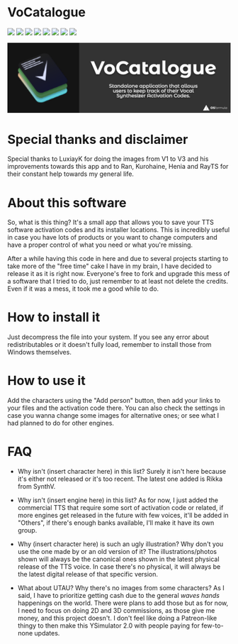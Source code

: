 # VoCatalogue
![](https://img.shields.io/badge/version-1.0.0-blue) ![](https://img.shields.io/badge/intended%20for-VOCALOID-000000) ![](https://img.shields.io/badge/-CeVIO-FFFFFF) ![](https://img.shields.io/badge/-SynthV-brightgreen) ![](https://img.shields.io/badge/-AItalk-red) ![](https://img.shields.io/badge/-Plogue%20VSTi-blue) ![](https://img.shields.io/badge/-Aquestone-orange) ![](https://img.shields.io/badge/-Piapro%20NT-4f4f4f)

![](https://github.com/OSformula/VoCatalogue/blob/master/img/softwarepromo.png)
# Special thanks and disclaimer
Special thanks to LuxiayK for doing the images from V1 to V3 and his improvements towards this app and to Ran, Kurohaine, Henia and RayTS for their constant help towards my general life.

# About this software
So, what is this thing? It's a small app that allows you to save your TTS software activation codes and its installer locations. This is incredibly useful in case you have lots of products or you want to change computers and have a proper control of what you need or what you're missing.

After a while having this code in here and due to several projects starting to take more of the "free time" cake I have in my brain, I have decided to release it as it is right now. Everyone's free to fork and upgrade this mess of a software that I tried to do, just remember to at least not delete the credits. Even if it was a mess, it took me a good while to do.

# How to install it
Just decompress the file into your system. If you see any error about redistributables or it doesn't fully load, remember to install those from Windows themselves.

# How to use it
Add the characters using the "Add person" button, then add your links to your files and the activation code there. You can also check the settings in case you wanna change some images for alternative ones; or see what I had planned to do for other engines.

# FAQ
* Why isn't (insert character here) in this list?
Surely it isn't here because it's either not released or it's too recent. The latest one added is Rikka from SynthV.

* Why isn't (insert engine here) in this list?
As for now, I just added the commercial TTS that require some sort of activation code or related, if more engines get released in the future with few voices, it'll be added in "Others", if there's enough banks available, I'll make it have its own group.
  
* Why (insert character here) is such an ugly illustration? Why don't you use the one made by <insert person here> or an old version of it?
The illustrations/photos shown will always be the canonical ones shown in the latest physical release of the TTS voice. In case there's no physical, it will always be the latest digital release of that specific version.
  
* What about UTAU? Why there's no images from some characters?
As I said, I have to prioritize getting cash due to the general *waves hands* happenings on the world. There were plans to add those but as for now, I need to focus on doing 2D and 3D commissions, as those give me money, and this project doesn't. I don't feel like doing a Patreon-like thingy to then make this YSimulator 2.0 with people paying for few-to-none updates.

